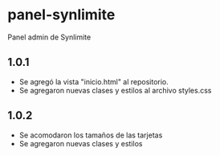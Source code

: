 # panel-synlimite
Panel admin de Synlimite

## 1.0.1
- Se agregó la vista "inicio.html" al repositorio.
- Se agregaron nuevas clases y estilos al archivo styles.css

## 1.0.2
- Se acomodaron los tamaños de las tarjetas
- Se agregaron nuevas clases y estilos
